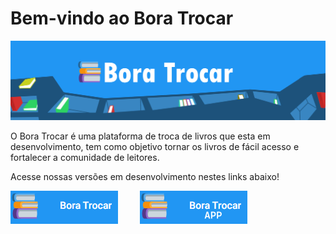 # Bem-vindo ao Bora Trocar

![Banner Bora Trocar](./banner%20bora%20trocar.png)

O Bora Trocar é uma plataforma de troca de livros que esta em desenvolvimento, tem como objetivo tornar os livros de fácil acesso e fortalecer a comunidade de leitores.

Acesse nossas versões em desenvolvimento nestes links abaixo!

[!["site"](./loginho.PNG)](https://boratrocar.net/anuncios)  &nbsp; &nbsp; &nbsp; &nbsp;   [!["aplicativo"](./loginho%20app.PNG)](https://drive.google.com/file/d/1TEIwcrR6ymS9PLg4NUWYK3XGLfHJPg1y/view?usp=drive_link)
